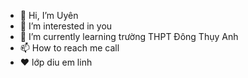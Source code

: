 - 👋 Hi, I’m Uyên
- 👀 I’m interested in you
- 🌱 I’m currently learning trường THPT Đông Thụy Anh
- 📫 How to reach me call
- ❤ lớp diu em linh
<!---
Uyeb/Uyeb is a ✨ special ✨ repository because its `README.md` (this file) appears on your GitHub profile.
You can click the Preview link to take a look at your changes.
--
